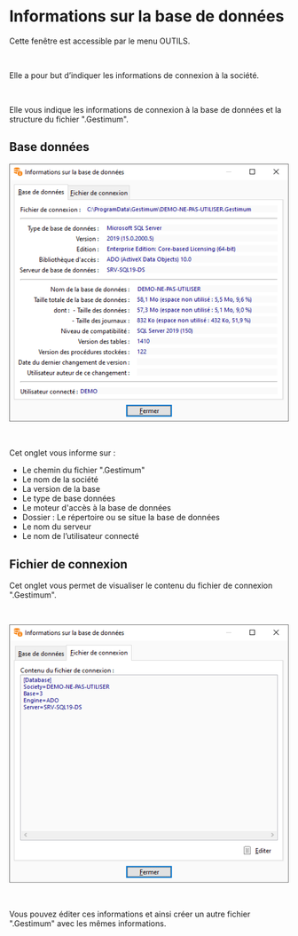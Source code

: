 # Informations sur la base de données

Cette fenêtre est accessible par le menu OUTILS.


 


Elle a pour but d’indiquer les informations de connexion à la société.


 


Elle vous indique les informations de connexion à la base de données 
 et la structure du fichier ".Gestimum".


## Base données


![](../assets/images/Informations/BaseDonnees.png)


 


Cet onglet vous informe sur :


* Le chemin du fichier 
 ".Gestimum"
* Le nom de la société
* La version de la 
 base
* Le type de base 
 données
* Le moteur d'accès 
 à la base de données
* Dossier : Le répertoire 
 ou se situe la base de données
* Le nom du serveur
* Le nom de l’utilisateur 
 connecté


## Fichier de connexion


Cet onglet vous permet de visualiser le contenu du fichier de connexion 
 ".Gestimum".


 


![](../assets/images/Informations/FichierConnexion.png)


 


Vous pouvez éditer ces informations et ainsi créer un autre fichier 
 ".Gestimum" avec les mêmes informations.


